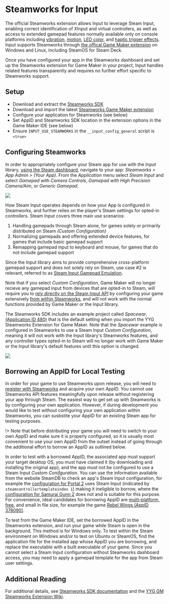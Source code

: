 # Steamworks for Input

The official Steamworks extension allows Input to leverage Steam Input, enabling correct identification of XInput and virtual controllers, as well as access to extended gamepad features normally available only on console platforms including [vibration](Functions-(Vibration).md), [motion](Functions-(Motion).md), [LED color](Functions-(Color).md), and [haptic trigger effects](Functions-(Trigger-Effects).md). Input supports Steamworks through [the offical Game Maker extension](https://github.com/YoYoGames/GMEXT-Steamworks/) on Windows and Linux, including SteamOS for Steam Deck.

Once you have configured your app in the Steamworks dashboard and set up the Steamworks extension for Game Maker in your project, Input handles related features transparently and requires no further effort specific to Steamworks support.

## Setup

- Download and extract the [Steamworks SDK](https://partner.steamgames.com/downloads/list)
- Download and import the latest [Steamworks Game Maker extension](https://github.com/YoYoGames/GMEXT-Steamworks/releases)
- Configure your application for Steamworks (see below)
- Set AppID and Steamworks SDK location in the extension options in the Game Maker IDE (see below)
- Ensure `INPUT_USE_STEAMWORKS` in the `__input_config_general` script is `<true>`

## Configuring Steamworks

In order to appropriately configure your Steam app for use with the Input library, [using the Steam dashboard](https://partner.steamgames.com/dashboard), navigate to your app: *Steamworks > App Admin > (Your App)*. From the *Application* menu select *Steam Input* and select *Gamepad with Camera Controls*, *Gamepad with High Precision Camera/Aim*, or *Generic Gamepad*.

![](https://i.imgur.com/xve3seR.png)

How Steam Input operates depends on how your App is configured in Steamworks, and further relies on the player's Steam settings for opted-in controllers. Steam Input covers three main use scenarios:

1. Handling gamepads through Steam alone, for games solely or primarily distributed on Steam _(Custom Configuration)_
2. Normalizing gamepads and offering extended device features, for games that include basic gamepad support
3. Remapping gamepad input to keyboard and mouse, for games that do not include gamepad support

Since the Input library aims to provide comprehensive cross-platform gamepad support and does not solely rely on Steam, use case #2 is relevant, referred to as [Steam Input Gamepad Emulation](https://partner.steamgames.com/doc/features/steam_controller/steam_input_gamepad_emulation_bestpractices). 

Note that if you select *Custom Configuration*, Game Maker will no longer recieve any gamepad input from devices that are opted-in to Steam, will require you to [rely directly on the Steam Input API](https://github.com/YoYoGames/GMEXT-Steamworks/wiki/Input#Input) by configuring your game extensively [from within Steamworks](https://partner.steamgames.com/doc/features/steam_controller/iga_file), and will not work with the normal functions provided by Game Maker or the Input library.

The Steamworks SDK includes an example project called *Spacewar*, [(Application ID 480)](https://steamdb.info/app/480) that is the default setting when you import the YYG Steamworks Extension for Game Maker. Note that the *Spacewar* example is configured in Steamworks to use a Steam Input *Custom Configuration*, meaning it will not work with the Input library's Steamworks features, and any controller types opted-in to Steam will no longer work with Game Maker or the Input library's default features until this option is changed.

![](https://i.imgur.com/czFKFNj.png)

## Borrowing an AppID for Local Testing

In order for your game to use Steamworks upon release, you will need to [register with Steamworks](https://partner.steamgames.com/newpartner/) and acquire your own AppID. You cannot use Steamworks API features meaningfully upon release without registering your app through Steam. The easiest way to get set up with Steamworks is by configuring your own application. However, if during development you would like to test without configuring your own application within Steamworks, you can susbstite your AppID for an existing Steam app for testing purposes. 

!> Note that before distributing your game you will need to switch to your own AppID and make sure it is properly configured, so it is usually most convenient to use your own AppID from the outset instead of going through the additional effort to borrow an AppID as outlined below.

In order to test with a borrowed AppID, the associated app must support your target desktop OS, you must have claimed it (by downloading and installing the original app), and the app must not be configured to use a Steam Input *Custom Conifguration*. You can use the information available from the website SteamDB to check an app's Steam Input configuration, for example the [configuration for Portal 2](https://steamdb.info/app/620/config/) uses Steam Input (indicated by `steamcontrollertemplateindex 1`) making it ineligible to borrow, where the [configuration for Samurai Gunn 2](https://steamdb.info/app/1397790/config/) does not and is suitable for this purpose. For convenience, ideal candidates for borrowing AppID are [multi-platform, free](https://store.steampowered.com/search/?sort_by=Released_DESC&maxprice=free&category1=998&category2=28&os=linux), and small in file size, for example the game [Rebel Wings (AppID 378090)](https://store.steampowered.com/app/378090/Rebel_Wings/).

To test from the Game Maker IDE, set the borrowed AppID in the Steamworks extension, and run your game while Steam is open in the background. This method is for Windows only. To test within the Steam environment on Windows and/or to test on Ubuntu or SteamOS, find the application file for the installed app whose AppID you are borrowing, and replace the executable with a built executable of your game. Since you cannot select a Steam Input configuration without Steamworks dashboard access, you may need to apply a gamepad template for the app from Steam user settings.

## Additional Reading

For additional details, see [Steamworks SDK documentation](https://partner.steamgames.com/doc/features/steam_controller) and the [YYG GM Steamworks Extension Wiki](https://github.com/YoYoGames/GMEXT-Steamworks/wiki/Input#Input).
